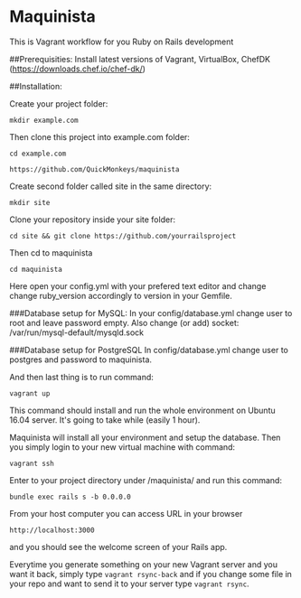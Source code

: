 # Maquinista
This is Vagrant workflow for you Ruby on Rails development

##Prerequisities: 
Install latest versions of Vagrant, VirtualBox, ChefDK (https://downloads.chef.io/chef-dk/)

##Installation: 

Create your project folder:

`mkdir example.com`

Then clone this project into example.com folder:

`cd example.com`

`https://github.com/QuickMonkeys/maquinista`

Create second folder called site in the same directory:

`mkdir site`

Clone your repository inside your site folder:

`cd site && git clone https://github.com/yourrailsproject`

Then cd to maquinista

`cd maquinista`

Here open your config.yml with your prefered text editor and change change ruby_version accordingly to version in your Gemfile.

###Database setup for MySQL:
In your config/database.yml change user to root and leave password empty. Also change (or add) socket: /var/run/mysql-default/mysqld.sock

###Database setup for PostgreSQL
In config/database.yml change user to postgres and password to maquinista.

And then last thing is to run command:

`vagrant up`

This command should install and run the whole environment on Ubuntu 16.04 server. It's going to take while (easily 1 hour).


Maquinista will install all your environment and setup the database. Then you simply login to your new virtual machine with command: 

`vagrant ssh`

Enter to your project directory under /maquinista/ and run this command:

`bundle exec rails s -b 0.0.0.0`

From your host computer you can access URL in your browser

`http://localhost:3000` 

and you should see the welcome screen of your Rails app.

Everytime you generate something on your new Vagrant server and you want it back, simply type `vagrant rsync-back` and if you change some file in your repo and want to send it to your server type `vagrant rsync`.